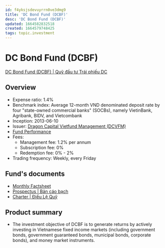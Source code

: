 ```yaml
---
id: f4yksjsdevuyrrn0ve3dmg9
title: 'DC Bond Fund (DCBF)'
desc: 'DC Bond Fund (DCBF)'
updated: 1664582832518
created: 1664579748425
tags: topic.investment
---
```

# DC Bond Fund (DCBF)

[DC Bond Fund (DCBF) | Quỹ đầu tư Trái phiếu DC](https://dragoncapital.com.vn/en/dc-bond-fund-dcbf/dcbf-overview/)

## Overview

- Expense ratio: 1.4%
- Benchmark index: Average 12-month VND denominated deposit rate by four "state-owned commercial banks" (SOCBs), namely VietinBank, Agribank, BIDV, and Vietcombank
- Inception: 2013-06-10
- Issuer: [Dragon Capital Vietfund Management (DCVFM)](https://dragoncapital.com.vn/en/)
- [Fund Performance](https://dragoncapital.com.vn/quy-dau-tu-trai-phieu-dc-dcbf/dcbf-ket-qua-hoat-dong/)
- Fees:
    - Management fee: 1.2% per annum
    - Subscription fee: 0%
    - Redemption fee: 0% - 2%
- Trading frequency: Weekly, every Friday

## Fund's documents

- [Monthly Factsheet](https://dragoncapital.com.vn/en/dcbf-fund-performance/)
- [Prospectus | Bản cáo bạch](https://vfmcomvnaz.azureedge.net/dcvfmcomvn/uploads/vfm_files/report/2022/06/DCBF_20220706.pdf)
- [Charter | Điều Lệ Quỹ](https://vfmcomvnaz.azureedge.net/dcvfmcomvn/uploads/vfm_files/report/2022/05/DCBF_Dieu-le_2022-AGM2.pdf)

## Product summary

- The investment objective of DCBF is to generate returns by actively investing in Vietnamese fixed income markets (including government bonds, government guaranteed bonds, municipal bonds, corporate bonds), and money market instruments.